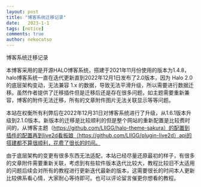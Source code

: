 ```yaml
---
layout: post
title: "博客系统迁移记录"
date:   2023-1-1
tags: [notice]
comments: true
author: nekocatso
---
```

博客系统迁移记录

本博客采用的是开源HALO博客系统，搭建于2021年11月份使用的版本为1.4.8，halo博客系统一直在迭代更新直到2022年12月1日发布了2.0版本，因为 Halo 2.0 的底层架构变动，无法兼容 1.x 的数据，导致无法平滑升级，所以需要进行数据迁移。虽然作者提供了迁移插件但是迁移后还是存在很多问题，如主题需要重新兼容，博客的附件无法迁移，所有的文章附件图片无法关联显示等等问题。

本站在权衡所有利弊后在2022年12月31日对博客系统进行了升级，从1.6.1版本升级到2.1.0版本。新版本的迁移是比较顺利的但是整个网站的重新配置是比较费时间的，从博客主题（https://github.com/LIlGG/halo-theme-sakura）的配置到插件的配置再到live2d看板娘（https://github.com/LIlGG/plugin-live2d）api的搭建都不算很顺利，花费了很长的时间。

由于底层架构的变更有很多东西无法适配，本站已经尽量还原最初的样子，有很多的文章附件需要重新关联，考虑到有些软件版本迭代比较大，教程比较旧不太适用的问题后续会对所有的教程进行更新迭代最新的版本，这需要很长的时间本人更新比较佛系看心情，大家耐心等待即可。也可以评论留言催更你想看的教程。